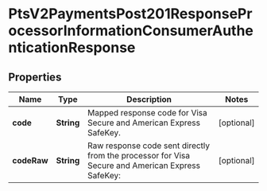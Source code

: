 
# PtsV2PaymentsPost201ResponseProcessorInformationConsumerAuthenticationResponse

## Properties
Name | Type | Description | Notes
------------ | ------------- | ------------- | -------------
**code** | **String** | Mapped response code for Visa Secure and American Express SafeKey.  |  [optional]
**codeRaw** | **String** | Raw response code sent directly from the processor for Visa Secure and American Express SafeKey:  |  [optional]



